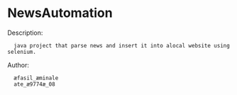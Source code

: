 # NewsAutomation

Description:

      java project that parse news and insert it into alocal website using selenium.
      
      
Author:

      æfasil_æminale
      ate_æ9774æ_08
